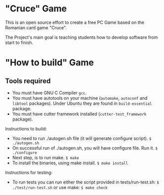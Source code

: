 "Cruce" Game
=========

This is an open source effort to create a free PC Game based on the Romanian
card game "Cruce".

The Project's main goal is teaching students how to develop software from start
to finish.

"How to build" Game
=========

Tools required
------
- You must have GNU C Compiler ```gcc```.
- You must have autotools on your machine (```automake```, ```autoconf``` and
```libtool``` packages). Under Ubuntu they are found in ```build-essential```
package.
- You must have cutter framework installed (```cutter-test_framework```
package).

Instructions to build:
- You need to run ./autogen.sh file (it will generate configure script).
  ```$ ./autogen.sh```
- On successful run of ./autogen.sh, you will have configure file. Run it.
  ```$ ./configure```
- Next step, is to run make. ```$ make```
- To install the binaries, using make install. ```$ make install```

Instructions for testing:
- To run tests you can run either the script provided in tests/run-test.sh:
  ```$ ./test/run-test.sh```
  or use make:
  ```$ make check```

